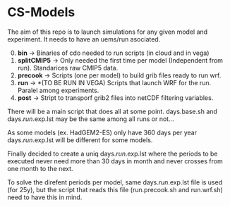 # CS-Models

The aim of this repo is to launch simulations for any given model and experiment.
It needs to have an uems/run asociated.

0. **bin**		  	-> Binaries of cdo needed to run scripts (in cloud and in vega)
1. **splitCMIP5**	-> Only needed the first time per model (Independent from run). Standarices raw CMIP5 data.
2. **precook**  	-> Scripts (one per model) to build grib files ready to run wrf.
3. **run** 		    -> *(TO BE RUN IN VEGA) Scripts that launch WRF for the run. Paralel among experiments.
4. **post**	    	-> Stript to transporf grib2 files into netCDF filtering variables.

There will be a main script that does all at some point.
days.base.sh and days.$run.$exp.lst may be the same among all runs or not...

As some models (ex. HadGEM2-ES) only have 360 days per year days.$run.$exp.lst will be different for some models.

Finally decided to create a uniq days.$run.$exp.lst where the periods to be executed never need more than 30 days in month and never crosses from one month to the next.

To solve the direfent periods per model, same days.$run.$exp.lst file is used (for 25y), but the script that reads this file (run.precook.sh and run.wrf.sh) need to have this in mind.
